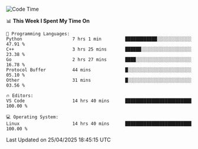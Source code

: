 
<!--START_SECTION:waka-->
![Code Time](http://img.shields.io/badge/Code%20Time-3%2C341%20hrs%2043%20mins-blue)

📊 **This Week I Spent My Time On** 

```text
💬 Programming Languages: 
Python                   7 hrs 1 min         ████████████░░░░░░░░░░░░░   47.91 % 
C++                      3 hrs 25 mins       ██████░░░░░░░░░░░░░░░░░░░   23.38 % 
Go                       2 hrs 27 mins       ████░░░░░░░░░░░░░░░░░░░░░   16.78 % 
Protocol Buffer          44 mins             █░░░░░░░░░░░░░░░░░░░░░░░░   05.10 % 
Other                    31 mins             █░░░░░░░░░░░░░░░░░░░░░░░░   03.56 % 

🔥 Editors: 
VS Code                  14 hrs 40 mins      █████████████████████████   100.00 % 

💻 Operating System: 
Linux                    14 hrs 40 mins      █████████████████████████   100.00 % 
```


 Last Updated on 25/04/2025 18:45:15 UTC
<!--END_SECTION:waka-->

